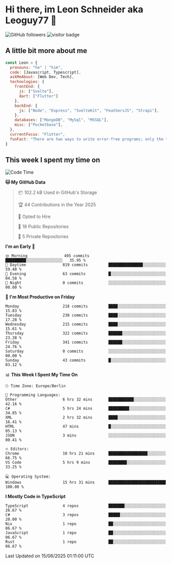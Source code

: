 # Hi there, im Leon Schneider aka Leoguy77 👋

![GitHub followers](https://img.shields.io/github/followers/leoguy77.svg?style=social&label=Followers) ![visitor badge](https://vbr.nathanchung.dev/badge?page_id=Leoguy77)

## A little bit more about me

```javascript
const Leon = {
  pronouns: "he" | "him",
  code: [Javascript, Typescript],
  askMeAbout: [Web Dev, Tech],
  technologies: {
    frontEnd: {
      js: ["Svelte"],
      dart: ["Flutter"]
    },
    backEnd: {
      js: ["Node", "Express", "SvelteKit", "FeathersJS", "Strapi"],
    },
    databases: ["MongoDB", "MySql", "MSSQL"],
    misc: ["Pocketbase"],
  },
  currentFocus: "Flutter",
  funFact: "There are two ways to write error-free programs; only the third one works"
}
```

## This week I spent my time on

<!--START_SECTION:waka-->
![Code Time](http://img.shields.io/badge/Code%20Time-585%20hrs%205%20mins-blue)

**🐱 My GitHub Data** 

> 📦 102.2 kB Used in GitHub's Storage 
 > 
> 🏆 44 Contributions in the Year 2025
 > 
> 💼 Opted to Hire
 > 
> 📜 18 Public Repositories 
 > 
> 🔑 5 Private Repositories 
 > 
**I'm an Early 🐤** 

```text
🌞 Morning                495 commits         █████████░░░░░░░░░░░░░░░░   35.95 % 
🌆 Daytime                819 commits         ███████████████░░░░░░░░░░   59.48 % 
🌃 Evening                63 commits          █░░░░░░░░░░░░░░░░░░░░░░░░   04.58 % 
🌙 Night                  0 commits           ░░░░░░░░░░░░░░░░░░░░░░░░░   00.00 % 
```
📅 **I'm Most Productive on Friday** 

```text
Monday                   218 commits         ████░░░░░░░░░░░░░░░░░░░░░   15.83 % 
Tuesday                  238 commits         ████░░░░░░░░░░░░░░░░░░░░░   17.28 % 
Wednesday                215 commits         ████░░░░░░░░░░░░░░░░░░░░░   15.61 % 
Thursday                 322 commits         ██████░░░░░░░░░░░░░░░░░░░   23.38 % 
Friday                   341 commits         ██████░░░░░░░░░░░░░░░░░░░   24.76 % 
Saturday                 0 commits           ░░░░░░░░░░░░░░░░░░░░░░░░░   00.00 % 
Sunday                   43 commits          █░░░░░░░░░░░░░░░░░░░░░░░░   03.12 % 
```


📊 **This Week I Spent My Time On** 

```text
🕑︎ Time Zone: Europe/Berlin

💬 Programming Languages: 
Other                    6 hrs 32 mins       ███████████░░░░░░░░░░░░░░   42.16 % 
C#                       5 hrs 24 mins       █████████░░░░░░░░░░░░░░░░   34.85 % 
XML                      2 hrs 32 mins       ████░░░░░░░░░░░░░░░░░░░░░   16.41 % 
HTML                     47 mins             █░░░░░░░░░░░░░░░░░░░░░░░░   05.13 % 
JSON                     3 mins              ░░░░░░░░░░░░░░░░░░░░░░░░░   00.41 % 

🔥 Editors: 
Chrome                   10 hrs 21 mins      █████████████████░░░░░░░░   66.75 % 
VS Code                  5 hrs 9 mins        ████████░░░░░░░░░░░░░░░░░   33.25 % 

💻 Operating System: 
Windows                  15 hrs 31 mins      █████████████████████████   100.00 % 
```

**I Mostly Code in TypeScript** 

```text
TypeScript               4 repos             ███████░░░░░░░░░░░░░░░░░░   26.67 % 
C#                       3 repos             █████░░░░░░░░░░░░░░░░░░░░   20.00 % 
Nix                      1 repo              ██░░░░░░░░░░░░░░░░░░░░░░░   06.67 % 
JavaScript               1 repo              ██░░░░░░░░░░░░░░░░░░░░░░░   06.67 % 
Rust                     1 repo              ██░░░░░░░░░░░░░░░░░░░░░░░   06.67 % 
```




 Last Updated on 15/06/2025 01:11:00 UTC
<!--END_SECTION:waka-->
